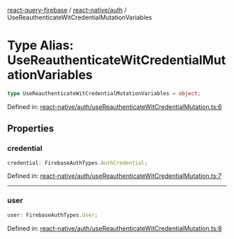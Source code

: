[react-query-firebase](../../../modules.md) / [react-native/auth](../index.md) / UseReauthenticateWitCredentialMutationVariables

# Type Alias: UseReauthenticateWitCredentialMutationVariables

```ts
type UseReauthenticateWitCredentialMutationVariables = object;
```

Defined in: [react-native/auth/useReauthenticateWitCredentialMutation.ts:6](https://github.com/vpishuk/react-query-firebase/blob/10e2945f75363a784c3dfc0e90b9f7a489dcc848/react-native/auth/useReauthenticateWitCredentialMutation.ts#L6)

## Properties

### credential

```ts
credential: FirebaseAuthTypes.AuthCredential;
```

Defined in: [react-native/auth/useReauthenticateWitCredentialMutation.ts:7](https://github.com/vpishuk/react-query-firebase/blob/10e2945f75363a784c3dfc0e90b9f7a489dcc848/react-native/auth/useReauthenticateWitCredentialMutation.ts#L7)

***

### user

```ts
user: FirebaseAuthTypes.User;
```

Defined in: [react-native/auth/useReauthenticateWitCredentialMutation.ts:8](https://github.com/vpishuk/react-query-firebase/blob/10e2945f75363a784c3dfc0e90b9f7a489dcc848/react-native/auth/useReauthenticateWitCredentialMutation.ts#L8)

